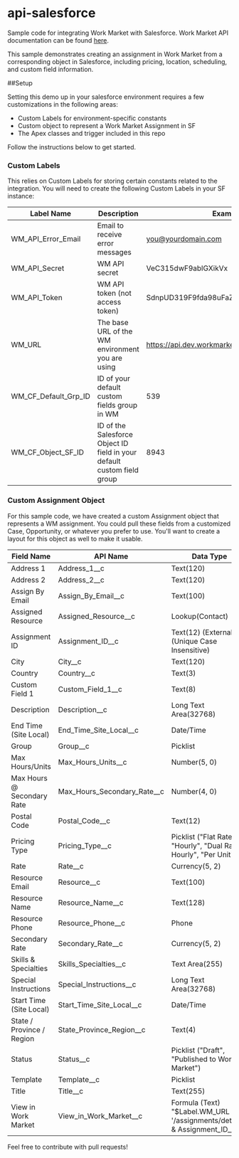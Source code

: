 api-salesforce
==============

Sample code for integrating Work Market with Salesforce.  Work Market API documentation can be found [here](https://www.workmarket.com/apidocs).

This sample demonstrates creating an assignment in Work Market from a corresponding object in Salesforce, including pricing, location, scheduling, and custom field information.


##Setup

Setting this demo up in your salesforce environment requires a few customizations in the following areas:
* Custom Labels for environment-specific constants
* Custom object to represent a Work Market Assignment in SF
* The Apex classes and trigger included in this repo

Follow the instructions below to get started.


### Custom Labels
This relies on Custom Labels for storing certain constants related to the integration. You will need to create the following Custom Labels in your SF instance:

| Label Name           | Description                                                             | Example                                |
|----------------------|-------------------------------------------------------------------------|----------------------------------------|
| WM_API_Error_Email   | Email to receive error messages                                         | you@yourdomain.com                     |
| WM_API_Secret        | WM API secret                                                           | VeC315dwF9ablGXikVx                    |
| WM_API_Token         | WM API token (not access token)                                         | SdnpUD319F9fda98uFaZpi92fxXxaYhmqcJ2aL |
| WM_URL               | The base URL of the WM environment you are using                        | https://api.dev.workmarket.com         |
| WM_CF_Default_Grp_ID | ID of your default custom fields group in WM                            | 539                                    |
| WM_CF_Object_SF_ID   | ID of the Salesforce Object ID field in your default custom field group | 8943


### Custom Assignment Object

For this sample code, we have created a custom Assignment object that represents a WM assignment.  You could pull these fields from a
customized Case, Opportunity, or whatever you prefer to use.  You'll want to create a layout for this object as well
to make it usable.

| Field Name | API Name | Data Type |
|------------|----------|-----------|
|Address 1|Address_1__c|Text(120)|
|Address 2|Address_2__c|Text(120)|
|Assign By Email|Assign_By_Email__c|Text(100)|
|Assigned Resource|Assigned_Resource__c|Lookup(Contact)|
|Assignment ID|Assignment_ID__c|Text(12) (External ID) (Unique Case Insensitive)|
|City|City__c|Text(120)|
|Country|Country__c|Text(3)|
|Custom Field 1|Custom_Field_1__c|Text(8)|
|Description|Description__c|Long Text Area(32768)|
|End Time (Site Local)|End_Time_Site_Local__c|Date/Time|
|Group|Group__c|Picklist|
|Max Hours/Units|Max_Hours_Units__c|Number(5, 0)|
|Max Hours @ Secondary Rate|Max_Hours_Secondary_Rate__c|Number(4, 0)|
|Postal Code|Postal_Code__c|Text(12)|
|Pricing Type|Pricing_Type__c|Picklist ("Flat Rate", "Hourly", "Dual Rate Hourly", "Per Unit")|
|Rate|Rate__c|Currency(5, 2)|
|Resource Email|Resource__c|Text(100)|
|Resource Name|Resource_Name__c|Text(128)|
|Resource Phone|Resource_Phone__c|Phone|
|Secondary Rate|Secondary_Rate__c|Currency(5, 2)|
|Skills & Specialties|Skills_Specialties__c|Text Area(255)|
|Special Instructions|Special_Instructions__c|Long Text Area(32768)|
|Start Time (Site Local)|Start_Time_Site_Local__c|Date/Time|
|State / Province / Region|State_Province_Region__c|Text(4)|
|Status|Status__c|Picklist ("Draft", "Published to Work Market")|
|Template|Template__c|Picklist|
|Title|Title__c|Text(255)|
|View in Work Market|View_in_Work_Market__c|Formula (Text) "$Label.WM_URL & '/assignments/details/' & Assignment_ID__c"|

Feel free to contribute with pull requests!
